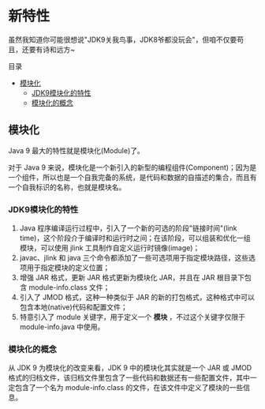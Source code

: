 # 新特性

虽然我知道你可能很想说"JDK9关我鸟事，JDK8爷都没玩会"，但咱不仅要苟且，还要有诗和远方~

目录
+ [模块化](#模块化)
  - [JDK9模块化的特性](#JDK9模块化的特性)
  - [模块化的概念](#模块化的概念)


## 模块化
Java 9 最大的特性就是模块化(Module)了。

对于 Java 9 来说，模块化是一个新引入的新型的编程组件(Component)；因为是一个组件，所以也是一个自我完备的系统，是代码和数据的自描述的集合，而且有一个自我标识的名称，也就是模块名。

### JDK9模块化的特性
1. Java 程序编译运行过程中，引入了一个新的可选的阶段"链接时间"(link time)，这个阶段介于编译时和运行时之间；在该阶段，可以组装和优化一组模块，可以使用 jlink 工具制作自定义运行时镜像(image)；
2. javac、jlink 和 java 三个命令都添加了一些可选项用于指定模块路径，这些选项用于指定模块的定义位置；
3. 增强 JAR 格式，更新 JAR 格式更新为模块化 JAR，并且在 JAR 根目录下包含 module-info.class 文件；
4. 引入了 JMOD 格式，这种一种类似于 JAR 的新的打包格式，这种格式中可以包含本地(native)代码和配置文件；
5. 特意引入了 module 关键字，用于定义一个 **模块** ，不过这个关键字仅限于 module-info.java 中使用。

### 模块化的概念
从 JDK 9 为模块化的改变来看，JDK 9 中的模块化其实就是一个 JAR 或 JMOD 格式的归档文件，该归档文件里包含了一些代码和数据还有一些配置文件，其中一定包含了一个名为 module-info.class 的文件，在该文件中定义了模块的一些信息。

